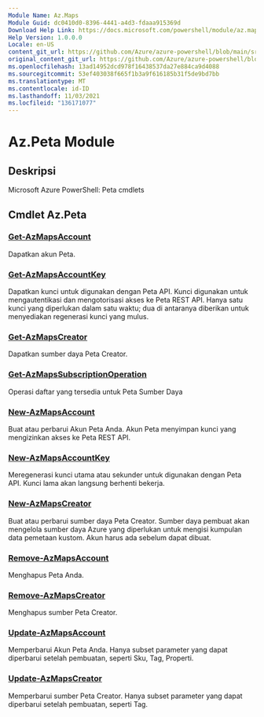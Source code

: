 ```yaml
---
Module Name: Az.Maps
Module Guid: dc0410d0-8396-4441-a4d3-fdaaa915369d
Download Help Link: https://docs.microsoft.com/powershell/module/az.maps
Help Version: 1.0.0.0
Locale: en-US
content_git_url: https://github.com/Azure/azure-powershell/blob/main/src/Maps/help/Az.Maps.md
original_content_git_url: https://github.com/Azure/azure-powershell/blob/main/src/Maps/help/Az.Maps.md
ms.openlocfilehash: 13ad14952dcd978f16438537da27e884ca9d4088
ms.sourcegitcommit: 53ef403038f665f1b3a9f616185b31f5de9bd7bb
ms.translationtype: MT
ms.contentlocale: id-ID
ms.lasthandoff: 11/03/2021
ms.locfileid: "136171077"
---
```

# Az.Peta Module
## Deskripsi
Microsoft Azure PowerShell: Peta cmdlets

## Cmdlet Az.Peta
### [Get-AzMapsAccount](Get-AzMapsAccount.md)
Dapatkan akun Peta.

### [Get-AzMapsAccountKey](Get-AzMapsAccountKey.md)
Dapatkan kunci untuk digunakan dengan Peta API.
Kunci digunakan untuk mengautentikasi dan mengotorisasi akses ke Peta REST API.
Hanya satu kunci yang diperlukan dalam satu waktu; dua di antaranya diberikan untuk menyediakan regenerasi kunci yang mulus.

### [Get-AzMapsCreator](Get-AzMapsCreator.md)
Dapatkan sumber daya Peta Creator.

### [Get-AzMapsSubscriptionOperation](Get-AzMapsSubscriptionOperation.md)
Operasi daftar yang tersedia untuk Peta Sumber Daya

### [New-AzMapsAccount](New-AzMapsAccount.md)
Buat atau perbarui Akun Peta Anda.
Akun Peta menyimpan kunci yang mengizinkan akses ke Peta REST API.

### [New-AzMapsAccountKey](New-AzMapsAccountKey.md)
Meregenerasi kunci utama atau sekunder untuk digunakan dengan Peta API.
Kunci lama akan langsung berhenti bekerja.

### [New-AzMapsCreator](New-AzMapsCreator.md)
Buat atau perbarui sumber daya Peta Creator.
Sumber daya pembuat akan mengelola sumber daya Azure yang diperlukan untuk mengisi kumpulan data pemetaan kustom.
Akun harus ada sebelum dapat dibuat.

### [Remove-AzMapsAccount](Remove-AzMapsAccount.md)
Menghapus Peta Anda.

### [Remove-AzMapsCreator](Remove-AzMapsCreator.md)
Menghapus sumber Peta Creator.

### [Update-AzMapsAccount](Update-AzMapsAccount.md)
Memperbarui Akun Peta Anda.
Hanya subset parameter yang dapat diperbarui setelah pembuatan, seperti Sku, Tag, Properti.

### [Update-AzMapsCreator](Update-AzMapsCreator.md)
Memperbarui sumber Peta Creator.
Hanya subset parameter yang dapat diperbarui setelah pembuatan, seperti Tag.

